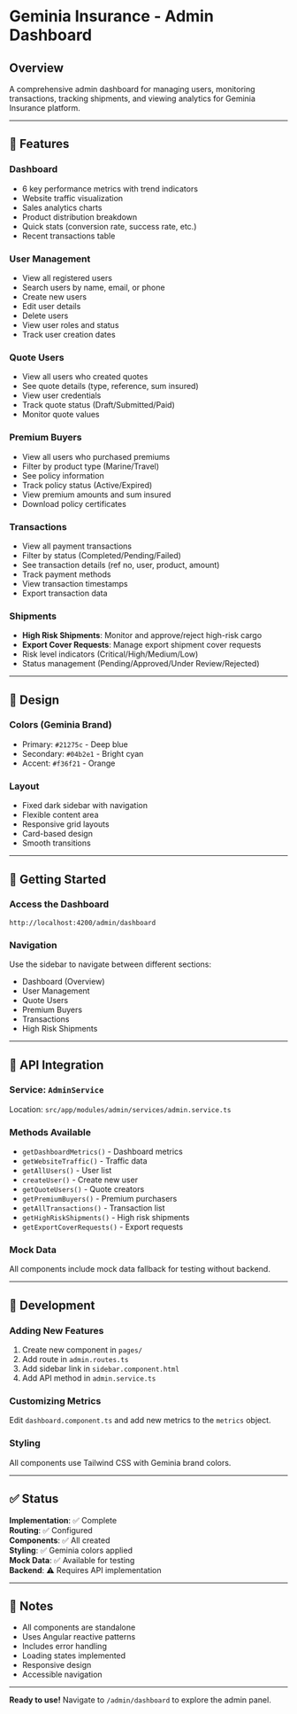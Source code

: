 # Geminia Insurance - Admin Dashboard

## Overview
A comprehensive admin dashboard for managing users, monitoring transactions, tracking shipments, and viewing analytics for Geminia Insurance platform.

---

## 🎯 Features

### **Dashboard**
- 6 key performance metrics with trend indicators
- Website traffic visualization
- Sales analytics charts
- Product distribution breakdown
- Quick stats (conversion rate, success rate, etc.)
- Recent transactions table

### **User Management**
- View all registered users
- Search users by name, email, or phone
- Create new users
- Edit user details
- Delete users
- View user roles and status
- Track user creation dates

### **Quote Users**
- View all users who created quotes
- See quote details (type, reference, sum insured)
- View user credentials
- Track quote status (Draft/Submitted/Paid)
- Monitor quote values

### **Premium Buyers**
- View all users who purchased premiums
- Filter by product type (Marine/Travel)
- See policy information
- Track policy status (Active/Expired)
- View premium amounts and sum insured
- Download policy certificates

### **Transactions**
- View all payment transactions
- Filter by status (Completed/Pending/Failed)
- See transaction details (ref no, user, product, amount)
- Track payment methods
- View transaction timestamps
- Export transaction data

### **Shipments**
- **High Risk Shipments**: Monitor and approve/reject high-risk cargo
- **Export Cover Requests**: Manage export shipment cover requests
- Risk level indicators (Critical/High/Medium/Low)
- Status management (Pending/Approved/Under Review/Rejected)

---

## 🎨 Design

### **Colors (Geminia Brand)**
- Primary: `#21275c` - Deep blue
- Secondary: `#04b2e1` - Bright cyan
- Accent: `#f36f21` - Orange

### **Layout**
- Fixed dark sidebar with navigation
- Flexible content area
- Responsive grid layouts
- Card-based design
- Smooth transitions

---

## 🚀 Getting Started

### **Access the Dashboard**
```
http://localhost:4200/admin/dashboard
```

### **Navigation**
Use the sidebar to navigate between different sections:
- Dashboard (Overview)
- User Management
- Quote Users
- Premium Buyers
- Transactions
- High Risk Shipments

---

## 📡 API Integration

### **Service**: `AdminService`
Location: `src/app/modules/admin/services/admin.service.ts`

### **Methods Available**
- `getDashboardMetrics()` - Dashboard metrics
- `getWebsiteTraffic()` - Traffic data
- `getAllUsers()` - User list
- `createUser()` - Create new user
- `getQuoteUsers()` - Quote creators
- `getPremiumBuyers()` - Premium purchasers
- `getAllTransactions()` - Transaction list
- `getHighRiskShipments()` - High risk shipments
- `getExportCoverRequests()` - Export requests

### **Mock Data**
All components include mock data fallback for testing without backend.

---

## 🔧 Development

### **Adding New Features**

1. Create new component in `pages/`
2. Add route in `admin.routes.ts`
3. Add sidebar link in `sidebar.component.html`
4. Add API method in `admin.service.ts`

### **Customizing Metrics**

Edit `dashboard.component.ts` and add new metrics to the `metrics` object.

### **Styling**

All components use Tailwind CSS with Geminia brand colors.

---

## ✅ Status

**Implementation**: ✅ Complete  
**Routing**: ✅ Configured  
**Components**: ✅ All created  
**Styling**: ✅ Geminia colors applied  
**Mock Data**: ✅ Available for testing  
**Backend**: ⚠️ Requires API implementation

---

## 📝 Notes

- All components are standalone
- Uses Angular reactive patterns
- Includes error handling
- Loading states implemented
- Responsive design
- Accessible navigation

---

**Ready to use!** Navigate to `/admin/dashboard` to explore the admin panel.
